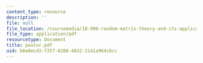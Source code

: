 ```yaml
---
content_type: resource
description: ''
file: null
file_location: /coursemedia/18-996-random-matrix-theory-and-its-applications-spring-2004/b6e8ecd2f257828848322141a964c6cc_pastur.pdf
file_type: application/pdf
resourcetype: Document
title: pastur.pdf
uid: b6e8ecd2-f257-8288-4832-2141a964c6cc
---
```

